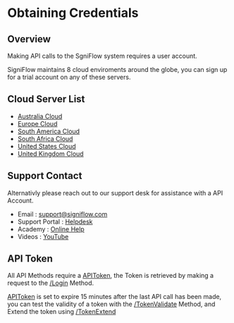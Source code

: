 # Obtaining Credentials
## Overview
Making API calls to the SgniFlow system requires a user account.

SigniFlow maintains 8 cloud enviroments around the globe, you can sign up for a trial account on any of these servers.

## Cloud Server List

* [Australia Cloud](https://au.signiflow.com)
* [Europe Cloud](https://eu.signiflow.com)
* [South America Cloud](https://latam.signiflow.com)
* [South Africa Cloud](https://flow.signflow.co.za)
* [United States Cloud](https://us.signiflow.com)
* [United Kingdom Cloud](https://uk.signiflow.com)

## Support Contact

Alternativly please reach out to our support desk for assistance with a API Account.

* Email : [support@signiflow.com](mailto:support@signiflow.com?subject=API%20Assistance)
* Support Portal : [Helpdesk](https://helpdesk.signiflow.com/en/support/home)
* Academy : [Online Help](https://www.signiflow.com/academy/)
* Videos : [YouTube](https://www.youtube.com/c/SigniFlow)

## API Token

All API Methods require a [APIToken](../../reference/SigniFlow-OpenAPI-v1.yaml/components/schemas/TokenField), the Token is retrieved by making a request to the [/Login](../../reference/SigniFlow-OpenAPI-v1.yaml/paths/~1Login/post) Method.

[APIToken](../../reference/SigniFlow-OpenAPI-v1.yaml/components/schemas/TokenField) is set to expire 15 minutes after the last API call has been made, you can test the validity of a token with the [/TokenValidate](../../reference/SigniFlow-OpenAPI-v1.yaml/paths/~1TokenValidate) Method, and Extend the token using [/TokenExtend](../../reference/SigniFlow-OpenAPI-v1.yaml/paths/~1TokenExtend)

